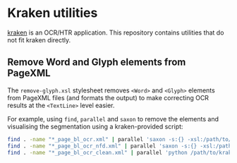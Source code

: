 # Kraken utilities

[kraken] is an OCR/HTR application.
This repository contains utilities that do not fit kraken directly.

## Remove Word and Glyph elements from PageXML

The `remove-glyph.xsl` stylesheet removes `<Word>` and `<Glyph>` elements
from PageXML files (and formats the output) to make correcting OCR results
at the `<TextLine>` level easier.

For example, using `find`, `parallel` and `saxon` to remove the elements
and visualising the segmentation using a kraken-provided script:

```sh
find . -name "*_page_bl_ocr.xml" | parallel 'saxon -s:{} -xsl:/path/to/kraken-util/remove-glyph.xsl -o:{.}_clean.xml'
find . -name "*_page_bl_ocr_nfd.xml" | parallel 'saxon -s:{} -xsl:/path/to/kraken-util/remove-glyph.xsl -o:{.}_clean.xml'
find . -name "*_page_bl_ocr_clean.xml" | parallel 'python /path/to/kraken/kraken/contrib/segmentation_overlay.py {}'
```

[kraken]: http://kraken.re
